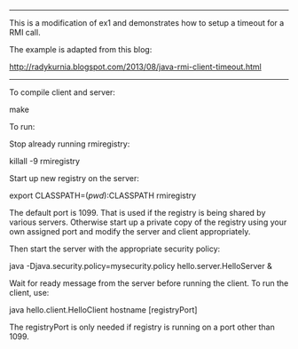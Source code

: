 --------
This is a modification of ex1 and demonstrates how to setup a timeout for a RMI call.

The example is adapted from this blog:

http://radykurnia.blogspot.com/2013/08/java-rmi-client-timeout.html

--------

To compile client and server:

make

To run:

Stop already running rmiregistry:

killall -9 rmiregistry

Start up new registry on the server:

export CLASSPATH=$(pwd):$CLASSPATH
rmiregistry <port>

The default port is 1099. That is used if the registry is being shared by various
servers. Otherwise start up a private copy of the registry using your own assigned port and
modify the server and client appropriately.


Then start the server with the appropriate security policy:

java -Djava.security.policy=mysecurity.policy hello.server.HelloServer &

Wait for ready message from the server before running the client. To run the
client, use:


java hello.client.HelloClient hostname [registryPort]

The registryPort is only needed if registry is running on a port other than 1099.


